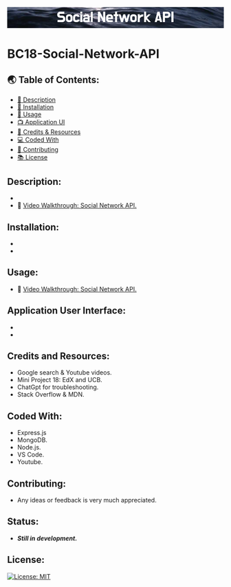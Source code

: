 <img src="./assets/images/banner.png">

# BC18-Social-Network-API

## 🌏 Table of Contents:
- [🌱 Description](#description)
- [🔧 Installation](#installation)
- [🔦 Usage](#usage)
- [📺 Application UI](#application-user-interface)
- [💾 Credits & Resources](#credits-and-resources)
- [💻 Coded With](#coded-with)
- [🐋 Contributing](#contributing)
- [📚 License](#license)

## Description:
* 
* 🎥 [Video Walkthrough: Social Network API.]()


## Installation:
* 
* 


## Usage:
* 🎥 [Video Walkthrough: Social Network API.]()

## Application User Interface:
* 
* 

## Credits and Resources:
* Google search & Youtube videos.
* Mini Project 18: EdX and UCB.
* ChatGpt for troubleshooting.
* Stack Overflow & MDN.

## Coded With:
* Express.js
* MongoDB.
* Node.js.
* VS Code.
* Youtube.

## Contributing:
* Any ideas or feedback is very much appreciated.

## Status:
* ***Still in development.***

## License:
[![License: MIT](https://img.shields.io/badge/License-MIT-yellow.svg)](https://opensource.org/licenses/MIT)